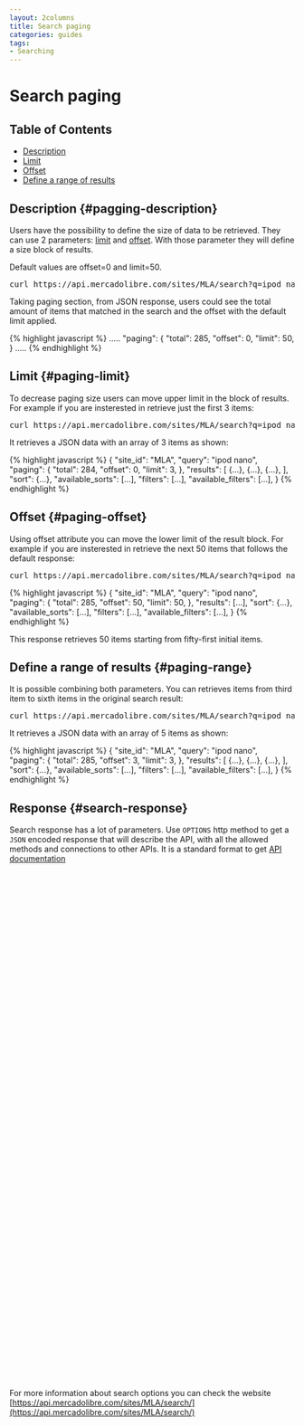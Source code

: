 ```yaml
---
layout: 2columns
title: Search paging
categories: guides
tags: 
- Searching
---
```


# Search paging

## Table of Contents
- [Description](#paging-description)
- [Limit](#paging-limit)
- [Offset](#paging-offset)
- [Define a range of results](#paging-range)


## Description {#pagging-description}

Users have the possibility to define the size of data to be retrieved. They can use 2 parameters: [limit](#paging-limit) and [offset](#paging-offset). With those parameter they will define a size block of results.   

Default values are offset=0 and limit=50. 

<pre class="terminal">
curl https://api.mercadolibre.com/sites/MLA/search?q=ipod nano
</pre>

Taking paging section, from JSON response, users could see the total amount of items that matched in the search and the offset with the default limit applied.  

{% highlight javascript %}
  .....
  "paging": {
    "total": 285,
    "offset": 0,
    "limit": 50,
  }
  .....
{% endhighlight %}

## Limit {#paging-limit}

To decrease paging size users can move upper limit in the block of results. For example if you are insterested in retrieve just the first 3 items:

<pre class="terminal">
curl https://api.mercadolibre.com/sites/MLA/search?q=ipod nano&amp;limit=3
</pre>

It retrieves a JSON data with an array of 3 items as shown:

{% highlight javascript %}
{
  "site_id": "MLA",
  "query": "ipod nano",
  "paging": {
    "total": 284,
    "offset": 0,
    "limit": 3,
  },
  "results": [
    {...},
    {...},
    {...},
  ],
  "sort": {...},
  "available_sorts": [...],
  "filters": [...],
  "available_filters": [...],
}
{% endhighlight %}

## Offset {#paging-offset}

Using offset attribute you can move the lower limit of the result block. For example if you are insterested in retrieve the next 50 items that follows the default response:

<pre class="terminal">
curl https://api.mercadolibre.com/sites/MLA/search?q=ipod nano&amp;offset=50
</pre>

{% highlight javascript %}
{
  "site_id": "MLA",
  "query": "ipod nano",
  "paging": {
    "total": 285,
    "offset": 50,
    "limit": 50,
  },
  "results": [...],
  "sort": {...},
  "available_sorts": [...],
  "filters": [...],
  "available_filters": [...],
}
{% endhighlight %}

This response retrieves 50 items starting from fifty-first initial items.

## Define a range of results {#paging-range}

It is possible combining both parameters. You can retrieves items from third item to sixth items in the original search result:


<pre class="terminal">
curl https://api.mercadolibre.com/sites/MLA/search?q=ipod nano&amp;offset=3&amp;limit=3
</pre>

It retrieves a JSON data with an array of 5 items as shown:

{% highlight javascript %}
{
  "site_id": "MLA",
  "query": "ipod nano",
  "paging": {
    "total": 285,
    "offset": 3,
    "limit": 3,
  },
  "results": [
    {...},
    {...},
    {...},
  ],
  "sort": {...},
  "available_sorts": [...],
  "filters": [...],
  "available_filters": [...],
}
{% endhighlight %}


## Response {#search-response}

Search response has a lot of parameters. Use <code>OPTIONS</code> http method to get a <code>JSON</code> encoded response that will describe the API, with all the allowed methods and connections to other APIs. It is a standard format to get [API documentation](/design-considerations/#options) 

<iframe id="search_api_embed"
  src="javascript:void(0)"
    scrolling="no"
      frameborder="0"
        width="100%"
          height="900">
</iframe>
<script type="text/javascript">
            document.getElementById('search_api_embed').src ='https://api.mercadolibre.com/sites/MLA/search?q=ipod nano';
</script>


For more information about search options you can check the website [https://api.mercadolibre.com/sites/MLA/search/](https://api.mercadolibre.com/sites/MLA/search/)
